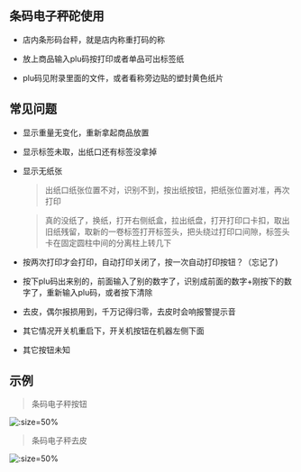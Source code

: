 ## 条码电子秤砣使用

* 店内条形码台秤，就是店内称重打码的称

* 放上商品输入plu码按打印或者单品可出标签纸

* plu码见附录里面的文件，或者看称旁边贴的塑封黄色纸片


## 常见问题

* 显示重量无变化，重新拿起商品放置

* 显示标签未取，出纸口还有标签没拿掉

* 显示无纸张

	> 出纸口纸张位置不对，识别不到，按出纸按钮，把纸张位置对准，再次打印

	> 真的没纸了，换纸，打开右侧纸盒，拉出纸盘，打开打印口卡扣，取出旧纸残留，取新的一卷标签打开标签头，把头绕过打印口间隙，标签头卡在固定圆柱中间的分离柱上转几下


* 按两次打印才会打印，自动打印关闭了，按一次自动打印按钮？（忘记了)

* 按下plu码出来别的，前面输入了别的数字了，识别成前面的数字+刚按下的数字了，重新输入plu码，或者按下清除

* 去皮，偶尔报损用到，千万记得归零，去皮时会响报警提示音

* 其它情况开关机重启下，开关机按钮在机器左侧下面

* 其它按钮未知

## 示例

> 条码电子秤按钮

![](http://ring4uys0.hd-bkt.clouddn.com/equipment/条形码电子秤按钮.jpeg ':size=50%')

> 条码电子秤去皮

![](http://ring4uys0.hd-bkt.clouddn.com/equipment/条形码电子秤去皮.jpeg ':size=50%')
